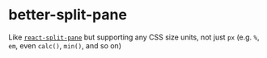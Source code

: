 # better-split-pane

Like [`react-split-pane`](https://npmjs.com/package/react-split-pane) but supporting any CSS size units, not just `px` (e.g. `%`, `em`, even `calc()`, `min()`, and so on)
